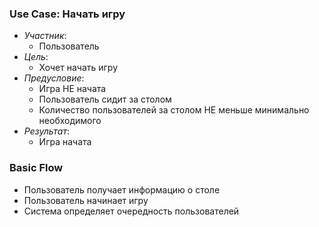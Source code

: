 ### Use Case: Начать игру
* *Участник*:
  - Пользователь
* *Цель*:
  - Хочет начать игру
* *Предусловие*:
  - Игра НЕ начата
  - Пользователь сидит за столом
  - Количество пользователей за столом НЕ меньше минимально необходимого
* *Результат*:
  - Игра начата

### Basic Flow
* Пользователь получает информацию о столе
* Пользователь начинает игру
* Система определяет очередность пользователей